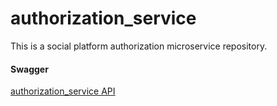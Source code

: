 # authorization_service
This is a social platform authorization microservice repository.

#### Swagger
[authorization_service API](https://app.swaggerhub.com/apis/JACK18283_1/authorization-service_api/1.0#/models.ResponseUser)
